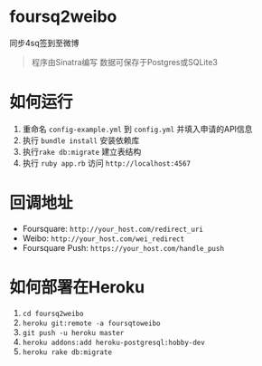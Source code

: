 foursq2weibo
============

同步4sq签到至微博

> 程序由Sinatra编写 数据可保存于Postgres或SQLite3

如何运行
========

1. 重命名 `config-example.yml` 到 `config.yml` 并填入申请的API信息
2. 执行 `bundle install` 安装依赖库
3. 执行`rake db:migrate` 建立表结构
4. 执行 `ruby app.rb` 访问 `http://localhost:4567`

回调地址
========

* Foursquare: `http://your_host.com/redirect_uri`
* Weibo: `http://your_host.com/wei_redirect`
* Foursquare Push: `https://your_host.com/handle_push`

如何部署在Heroku
================

1. `cd foursq2weibo`
2. `heroku git:remote -a foursqtoweibo`
3. `git push -u heroku master`
4. `heroku addons:add heroku-postgresql:hobby-dev`
5. `heroku rake db:migrate`
